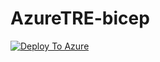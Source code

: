 # AzureTRE-bicep

[![Deploy To Azure](https://docs.microsoft.com/en-us/azure/templates/media/deploy-to-azure.svg)](https://portal.azure.com/#blade/Microsoft_Azure_CreateUIDef/CustomDeploymentBlade/uri/https%3A%2F%2Fraw.githubusercontent.com%2Fdcampman%2FAzure-SRE%2Fmain%2FBicep%2Fdeploy%2Fmain.json/createUIDefinitionUri/https%3A%2F%2Fraw.githubusercontent.com%2Fdcampman%2FAzure-SRE%2Fmain%2FBicep%2Fdeploy%2FmainUiDefinition.json)
